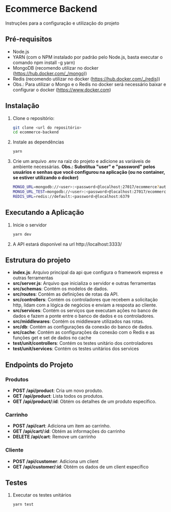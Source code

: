 # Ecommerce Backend

Instruções para a configuração e utilização do projeto

## Pré-requisitos

- Node.js
- YARN (com o NPM instalado por padrão pelo Node.js, basta executar o comando npm install -g yarn)
- MongoDB (recomendo utilizar no docker (https://hub.docker.com/_/mongo))
- Redis (recomendo utilizar no docker (https://hub.docker.com/_/redis))
- Obs.: Para utilizar o Mongo e o Redis no docker será necessário baixar e configurar o docker (https://www.docker.com)

## Instalação

1. Clone o repositório:

   ```bash
   git clone <url do repositório>
   cd ecommerce-backend
   ```

2. Instale as dependências

   ```bash
   yarn
   ```

3. Crie um arquivo .env na raiz do projeto e adicione as variáveis de ambiente necessárias.
   **Obs.: Substitua "user" e "password" pelos usuários e senhas que você configurou na aplicação (ou no container, se estiver utilizando o docker)**

   ```bash
   MONGO_URL=mongodb://<user>:<password>@localhost:27017/ecommerce?authSource=admin
   MONGO_URL_TEST=mongodb://<user>:<password>@localhost:27017/ecommerce-test?authSource=admin
   REDIS_URL=redis://default:<password>@localhost:6379
   ```

## Executando a Aplicação

1. Inicie o servidor

   ```bash
   yarn dev
   ```

2. A API estará disponível na url http://localhost:3333/

## Estrutura do projeto

- **index.js**: Arquivo principal da api que configura o framework express e outras ferramentas
- **src/server.js**: Arquivo que inicializa o servidor e outras ferramentas
- **src/schemas**: Contém os modelos de dados.
- **src/routes**: Contém as definições de rotas da API.
- **src/controllers**: Contém os controladores que recebem a solicitação http, lidam com a lógica de negócios e enviam a resposta ao cliente.
- **src/services**: Contém os serviços que executam ações no banco de dados e fazem a ponte entre o banco de dados e os controladores.
- **src/middlewares**: Contém os middleware utilizados nas rotas.
- **src/db**: Contém as configurações da conexão do banco de dados.
- **src/cache**: Contém as configurações da conexão com o Redis e as funções get e set de dados no cache
- **test/unit/controllers**: Contém os testes unitário dos controladores
- **test/unit/services**: Contém os testes unitários dos services

## Endpoints do Projeto

### Produtos

- **POST /api/product**: Cria um novo produto.
- **GET /api/product**: Lista todos os produtos.
- **GET /api/product/:id**: Obtém os detalhes de um produto específico.

### Carrinho

- **POST /api/cart**: Adiciona um item ao carrinho.
- **GET /api/cart/:id**: Obtém as informações do carrinho
- **DELETE /api/cart**: Remove um carrinho

### Cliente

- **POST /api/customer**: Adiciona um client
- **GET /api/customer/:id**: Obtém os dados de um client específico

## Testes

1. Executar os testes unitários
    ```bash
    yarn test
    ```
